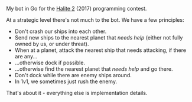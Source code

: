 My bot in Go for the [Halite 2](https://halite.io/) (2017) programming contest.

At a strategic level there's not much to the bot. We have a few principles:

* Don't crash our ships into each other.
* Send new ships to the nearest planet that *needs help* (either not fully owned by us, or under threat).
* When at a planet, attack the nearest ship that needs attacking, if there are any...
* ...otherwise dock if possible.
* ...otherwise find the nearest planet that *needs help* and go there.
* Don't dock while there are enemy ships around.
* In 1v1, we sometimes just rush the enemy.

That's about it - everything else is implementation details.
